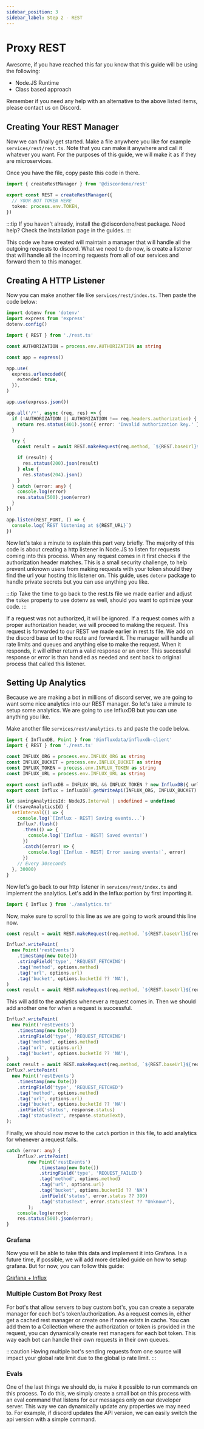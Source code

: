 ```yaml
---
sidebar_position: 3
sidebar_label: Step 2 - REST
---
```


# Proxy REST

Awesome, if you have reached this far you know that this guide will be using the following:

- Node.JS Runtime
- Class based approach

Remember if you need any help with an alternative to the above listed items, please contact us on Discord.

## Creating Your REST Manager

Now we can finally get started. Make a file anywhere you like for example `services/rest/rest.ts`. Note that you can make it anywhere and call it whatever you want. For the purposes of this guide, we will make it as if they are microservices.

Once you have the file, copy paste this code in there.

```ts
import { createRestManager } from '@discordeno/rest'

export const REST = createRestManager({
  // YOUR BOT TOKEN HERE
  token: process.env.TOKEN,
})
```

:::tip
If you haven't already, install the @discordeno/rest package. Need help? Check the Installation page in the guides.
:::

This code we have created will maintain a manager that will handle all the outgoing requests to discord. What we need to do now, is create a listener that will handle all the incoming requests from all of our services and forward them to this manager.

## Creating A HTTP Listener 

Now you can make another file like `services/rest/index.ts`. Then paste the code below:

```ts
import dotenv from 'dotenv'
import express from 'express'
dotenv.config()

import { REST } from './rest.ts'

const AUTHORIZATION = process.env.AUTHORIZATION as string

const app = express()

app.use(
  express.urlencoded({
    extended: true,
  }),
)

app.use(express.json())

app.all('/*', async (req, res) => {
  if (!AUTHORIZATION || AUTHORIZATION !== req.headers.authorization) {
    return res.status(401).json({ error: 'Invalid authorization key.' })
  }

  try {
    const result = await REST.makeRequest(req.method, `${REST.baseUrl}${req.url}`, req.body)

    if (result) {
      res.status(200).json(result)
    } else {
      res.status(204).json()
    }
  } catch (error: any) {
    console.log(error)
    res.status(500).json(error)
  }
})

app.listen(REST_PORT, () => {
  console.log(`REST listening at ${REST_URL}`)
})
```

Now let's take a minute to explain this part very briefly. The majority of this code is about creating a http listener in Node.JS to listen for requests coming into this process. When any request comes in it first checks if the authorization header matches. This is a small security challenge, to help prevent unknown users from making requests with your token should they find the url your hosting this listener on. This guide, uses `dotenv` package to handle private secrets but you can use anything you like.

:::tip
Take the time to go back to the rest.ts file we made earlier and adjust the `token` property to use dotenv as well, should you want to optimize your code.
:::

If a request was not authorized, it will be ignored. If a request comes with a proper authorization header, we will proceed to making the request. This request is forwarded to our REST we made earlier in rest.ts file. We add on the discord base url to the route and forward it. The manager will handle all rate limits and queues and anything else to make the request. When it responds, it will either return a valid response or an error. This successful response or error is than handled as needed and sent back to original process that called this listener.

## Setting Up Analytics

Because we are making a bot in millions of discord server, we are going to want some nice analytics into our REST manager. So let's take a minute to setup some analytics. We are going to use InfluxDB but you can use anything you like.

Make another file `services/rest/analytics.ts` and paste the code below.

```ts
import { InfluxDB, Point } from '@influxdata/influxdb-client'
import { REST } from './rest.ts'

const INFLUX_ORG = process.env.INFLUX_ORG as string
const INFLUX_BUCKET = process.env.INFLUX_BUCKET as string
const INFLUX_TOKEN = process.env.INFLUX_TOKEN as string
const INFLUX_URL = process.env.INFLUX_URL as string

export const influxDB = INFLUX_URL && INFLUX_TOKEN ? new InfluxDB({ url: INFLUX_URL, token: INFLUX_TOKEN }) : undefined
export const Influx = influxDB?.getWriteApi(INFLUX_ORG, INFLUX_BUCKET)

let savingAnalyticsId: NodeJS.Interval | undefined = undefined
if (!saveAnalyticsId) {
  setInterval(() => {
    console.log(`[Influx - REST] Saving events...`)
    Influx?.flush()
      .then(() => {
        console.log(`[Influx - REST] Saved events!`)
      })
      .catch((error) => {
        console.log(`[Influx - REST] Error saving events!`, error)
      })
    // Every 30seconds
  }, 30000)
}
```

Now let's go back to our http listener in `services/rest/index.ts` and implement the analytics. Let's add in the Influx portion by first importing it.

```ts
import { Influx } from './analytics.ts'
```

Now, make sure to scroll to this line as we are going to work around this line now.

```ts
const result = await REST.makeRequest(req.method, `${REST.baseUrl}${req.url}`, req.body)
```

```ts
Influx?.writePoint(
  new Point('restEvents')
    .timestamp(new Date())
    .stringField('type', 'REQUEST_FETCHING')
    .tag('method', options.method)
    .tag('url', options.url)
    .tag('bucket', options.bucketId ?? 'NA'),
)
const result = await REST.makeRequest(req.method, `${REST.baseUrl}${req.url}`, req.body)
```

This will add to the analytics whenever a request comes in. Then we should add another one for when a request is successful.

```ts
Influx?.writePoint(
  new Point('restEvents')
    .timestamp(new Date())
    .stringField('type', 'REQUEST_FETCHING')
    .tag('method', options.method)
    .tag('url', options.url)
    .tag('bucket', options.bucketId ?? 'NA'),
)
const result = await REST.makeRequest(req.method, `${REST.baseUrl}${req.url}`, req.body)
Influx?.writePoint(
  new Point('restEvents')
    .timestamp(new Date())
    .stringField('type', 'REQUEST_FETCHED')
    .tag('method', options.method)
    .tag('url', options.url)
    .tag('bucket', options.bucketId ?? 'NA')
    .intField('status', response.status)
    .tag('statusText', response.statusText),
);
```

Finally, we should now move to the `catch` portion in this file, to add analytics for whenever a request fails.

```ts
catch (error: any) {
    Influx?.writePoint(
        new Point('restEvents')
            .timestamp(new Date())
            .stringField('type', 'REQUEST_FAILED')
            .tag('method', options.method)
            .tag('url', options.url)
            .tag('bucket', options.bucketId ?? 'NA')
            .intField('status', error.status ?? 399)
            .tag('statusText', error.statusText ?? "Unknown"),
        );
    console.log(error);
    res.status(500).json(error);
}
```

### Grafana

Now you will be able to take this data and implement it into Grafana. In a future time, if possible, we will add more detailed guide on how to setup grafana. But for now, you can follow this guide:

[Grafana + Influx](https://grafana.com/docs/grafana/latest/getting-started/get-started-grafana-influxdb/)

### Multiple Custom Bot Proxy Rest

For bot's that allow servers to buy custom bot's, you can create a separate manager for each bot's token/authorization. As a request comes in, either get a cached rest manager or create one if none exists in cache. You can add them to a Collection where the authorization or token is provided in the request, you can dynamically create rest managers for each bot token. This way each bot can handle their own requests in their own queues.

:::caution
Having multiple bot's sending requests from one source will impact your global rate limit due to the global ip rate limit.
:::

### Evals

One of the last things we should do, is make it possible to run commands on this process. To do this, we simply create a small bot on this process with an eval command that listens for our messages only on our developer server. This way we can dynamically update any properties we may need to. For example, if discord updates the API version, we can easily switch the api version with a simple command.
